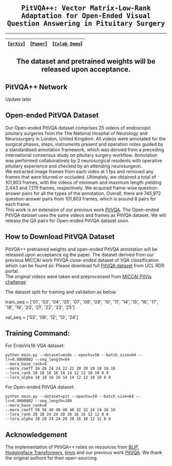 <div align="center">

<samp>
<h2> PitVQA++: Vector Matrix-Low-Rank Adaptation for Open-Ended Visual Question Answering in Pituitary Surgery </h1>
</samp> 

---
| **[[```arXiv```](<https://arxiv.org/>)]** | **[[```Paper```](<https://link.springer.com/>)]** | **[[```Colab Demo```](<https://github.com/>)]**|
|:-------------------:|:-------------------:|:-------------------:|
    
The dataset and pretrained weights will be released upon acceptance.
---

</div> 

## PitVQA++ Network
Update later
<!-- 
<div align='center'>
<img src='https://github.com/mobarakol/PitVQA/blob/main/assets/model_archi_3.png' width=750>
</div>
-->

## Open-ended PitVQA Dataset

Our Open-ended PitVQA dataset comprises 25 videos of endoscopic pituitary surgeries from the The National Hospital of Neurology and Neurosurgery in London, United Kingdom. All videos were annotated for the surgical phases, steps, instruments present and operation notes guided by a standardised annotation framework, which was derived from a preceding international consensus study on pituitary surgery workflow. Annotation was performed collaboratively by 2 neurosurgical residents with operative pituitary experience and checked by an attending neurosurgeon.  
We extracted image frames from each video at 1 fps and removed any frames that were blurred or occluded. Ultimately, we obtained a total of 101,803 frames, with the videos of minimum and maximum length yielding 2,443 and 7,179 frames, respectively. We acquired frame-wise question-answer pairs for all the types of the annotation. Overall, there are 745,972 question-answer pairs from 101,803 frames, which is around 8 pairs for each frame.  
This work is an extension of our previous work [PitVQA](https://github.com/mobarakol/PitVQA). The Open-ended PitVQA dataset uses the same videos and frames as PitVQA dataset. We will release the QA pairs for Open-ended PitVQA dataset soon.

<!-- 
<div align='center'>
<img src='https://github.com/mobarakol/PitVQA/blob/main/assets/pitvqa_dataset_2.png' width=650>
</div>
-->

## How to Download PitVQA Dataset
PitVQA++ pretrained weights and open-ended PitVQA annotation will be released upon acceptance og the paper. 
The dataset derived from our previous MICCAI work PitVQA close-ended dataset of VQA classification which can be found as:
Please download full [PitVQA dataset](https://doi.org/10.5522/04/27004666) from UCL RDR portal.  
The original videos were taken and preprocessed from [MICCAI PitVis challenge](https://rdr.ucl.ac.uk/articles/dataset/PitVis_Challenge_Endoscopic_Pituitary_Surgery_videos/26531686)

The dataset split for training and validation as below:<br>

train_seq = ['01', '03', '04', '05', '07', '08', '09', '10', '11', '14',
             '15', '16', '17', '18', '19', '20', '21', '22', '23', '25']
                     
val_seq = ['02', '06', '12', '13', '24']


## Training Command:
For EndoVis18-VQA dataset:
```
python main.py --dataset=endo --epochs=50 --batch_size=64 --lr=0.0000002 --seq_length=64
--mora_base_rank=8
--mora_coeff 26 26 24 24 22 22 20 20 18 18 16 16
--lora_rank 18 18 16 16 14 14 12 12 10 10 8 8
--lora_alpha 18 18 16 16 14 14 12 12 10 10 8 8
```

For Open-ended PitVQA dataset:
```
python main.py --dataset=pit --epochs=50 --batch_size=64 --lr=0.0000002 --seq_length=100
--mora_base_rank=8
--mora_coeff 56 56 48 48 40 40 32 32 24 24 16 16
--lora_rank 28 28 24 24 20 20 16 16 12 12 8 8
--lora_alpha 28 28 24 24 20 20 16 16 12 12 8 8
```
## Acknowledgement
The implementation of PitVQA++ relies on resources from <a href="https://github.com/salesforce/BLIP">BLIP</a>, <a href="https://github.com/huggingface/transformers">Huggingface Transformers</a>, <a href="https://github.com/rwightman/pytorch-image-models/tree/master/timm">timm</a> and our previous work [PitVQA](https://github.com/mobarakol/PitVQA). We thank the original authors for their open-sourcing.

<!-- 
## Citation
If you use this code for your research, please cite our paper.


```
Add reference
```
-->
